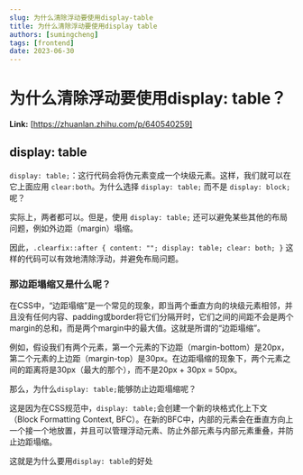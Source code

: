 ```yaml
---
slug: 为什么清除浮动要使用display-table
title: 为什么清除浮动要使用display table
authors: [sumingcheng]
tags: [frontend]
date: 2023-06-30
---
```


# 为什么清除浮动要使用display: table？



 **Link:** [https://zhuanlan.zhihu.com/p/640540259]

## display: table  

`display: table;`：这行代码会将伪元素变成一个块级元素。这样，我们就可以在它上面应用 `clear:both`。为什么选择 `display: table;` 而不是 `display: block;` 呢？

实际上，两者都可以。但是，使用 `display: table;` 还可以避免某些其他的布局问题，例如外边距（margin）塌缩。

因此，`.clearfix::after { content: ""; display: table; clear: both; }` 这样的代码可以有效地清除浮动，并避免布局问题。

### 那边距塌缩又是什么呢？  

在CSS中，“边距塌缩”是一个常见的现象，即当两个垂直方向的块级元素相邻，并且没有任何内容、padding或border将它们分隔开时，它们之间的间距不会是两个margin的总和，而是两个margin中的最大值。这就是所谓的“边距塌缩”。

例如，假设我们有两个元素，第一个元素的下边距（margin-bottom）是20px，第二个元素的上边距（margin-top）是30px。在边距塌缩的现象下，两个元素之间的距离将是30px（最大的那个），而不是20px + 30px = 50px。

那么，为什么`display: table;`能够防止边距塌缩呢？

这是因为在CSS规范中，`display: table;`会创建一个新的块格式化上下文（Block Formatting Context, BFC）。在新的BFC中，内部的元素会在垂直方向上一个接一个地放置，并且可以管理浮动元素、防止外部元素与内部元素重叠，并防止边距塌缩。

这就是为什么要用`display: table`的好处